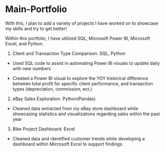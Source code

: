 # Main-Portfolio
With this, I plan to add a variety of projects I have worked on to showcase my skills and try to get better!

Within this portfolio, I have utilized SQL, Microsoft Power BI, Microsoft Excel, and Python.


1. Client and Transaction Type Comparison. SQL, Python

- Used SQL code to assist in automating Power BI visuals to update daily with new numbers

- Created a Power BI visual to explore the YOY historical difference between total profit for specific client performance, and transaction types (depreciation, commission, ect.)

2. eBay Sales Exploration. Python(Pandas)

- Cleaned data extracted from my eBay store dashboard while showcasing statistics and visualizations regarding sales within the past year

3. Bike Project Dashboard. Excel

- Cleaned data and identified customer trends while developing a dashboard within Microsoft Excel to support findings. 
